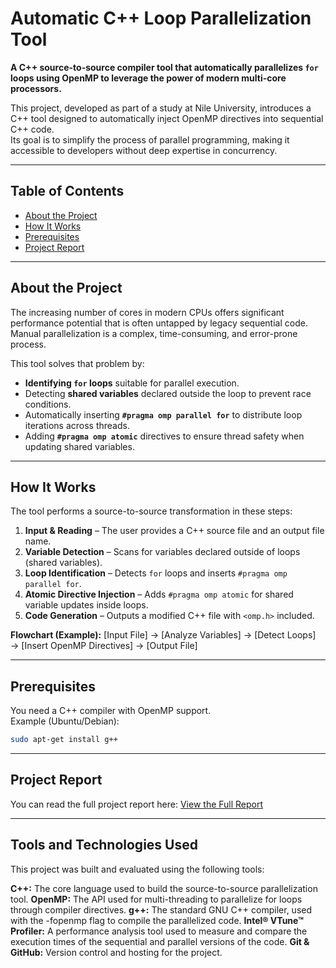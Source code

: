# Automatic C++ Loop Parallelization Tool

**A C++ source-to-source compiler tool that automatically parallelizes `for` loops using OpenMP to leverage the power of modern multi-core processors.**

This project, developed as part of a study at Nile University, introduces a C++ tool designed to automatically inject OpenMP directives into sequential C++ code.  
Its goal is to simplify the process of parallel programming, making it accessible to developers without deep expertise in concurrency.

---

##  Table of Contents
- [About the Project](#-about-the-project)
- [How It Works](#-how-it-works)
- [Prerequisites](#prerequisites)
- [Project Report](#project-report)

---

## About the Project
The increasing number of cores in modern CPUs offers significant performance potential that is often untapped by legacy sequential code.  
Manual parallelization is a complex, time-consuming, and error-prone process.  

This tool solves that problem by:
- **Identifying `for` loops** suitable for parallel execution.
- Detecting **shared variables** declared outside the loop to prevent race conditions.
- Automatically inserting **`#pragma omp parallel for`** to distribute loop iterations across threads.
- Adding **`#pragma omp atomic`** directives to ensure thread safety when updating shared variables.

---

## How It Works
The tool performs a source-to-source transformation in these steps:

1. **Input & Reading** – The user provides a C++ source file and an output file name.
2. **Variable Detection** – Scans for variables declared outside of loops (shared variables).
3. **Loop Identification** – Detects `for` loops and inserts `#pragma omp parallel for`.
4. **Atomic Directive Injection** – Adds `#pragma omp atomic` for shared variable updates inside loops.
5. **Code Generation** – Outputs a modified C++ file with `<omp.h>` included.

**Flowchart (Example):**
[Input File] → [Analyze Variables] → [Detect Loops] → [Insert OpenMP Directives] → [Output File]


---

## Prerequisites
You need a C++ compiler with OpenMP support.  
Example (Ubuntu/Debian):
```bash
sudo apt-get install g++
```
---

## Project Report
You can read the full project report here: [View the Full Report](report/parallel_project_report.pdf)

---

## Tools and Technologies Used
This project was built and evaluated using the following tools:

**C++:** The core language used to build the source-to-source parallelization tool.
**OpenMP:** The API used for multi-threading to parallelize for loops through compiler directives.
**g++:** The standard GNU C++ compiler, used with the -fopenmp flag to compile the parallelized code.
**Intel® VTune™ Profiler:** A performance analysis tool used to measure and compare the execution times of the sequential and parallel versions of the code.
**Git & GitHub:** Version control and hosting for the project.
